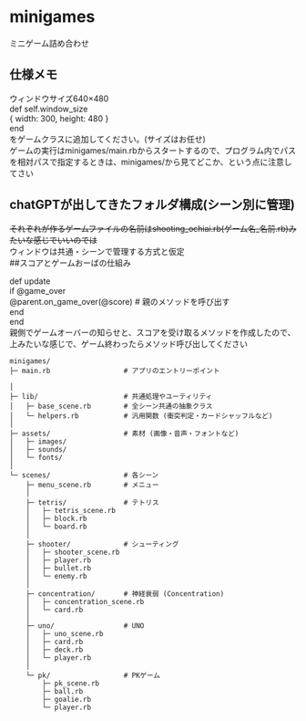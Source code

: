 # minigames
ミニゲーム詰め合わせ<br>

## 仕様メモ
ウィンドウサイズ640×480<br>
  def self.window_size<br>
    { width: 300, height: 480 }<br>
  end<br>
をゲームクラスに追加してください。(サイズはお任せ)<br>
ゲームの実行はminigames/main.rbからスタートするので、プログラム内でパスを相対パスで指定するときは、minigames/から見てどこか、という点に注意してさい

## chatGPTが出してきたフォルダ構成(シーン別に管理)
~~それぞれが作るゲームファイルの名前はshooting_ochiai.rb(ゲーム名_名前.rb)みたいな感じでいいのでは~~<br>
ウィンドウは共通・シーンで管理する方式と仮定<br>
##スコアとゲームおーばの仕組み

 def update<br>
    if @game_over<br>
      @parent.on_game_over(@score) # 親のメソッドを呼び出す<br>
    end<br>
  end<br>
親側でゲームオーバーの知らせと、スコアを受け取るメソッドを作成したので、上みたいな感じで、ゲーム終わったらメソッド呼び出してください

```plaintext
minigames/
├─ main.rb                  # アプリのエントリーポイント

│
├─ lib/                     # 共通処理やユーティリティ
│   ├─ base_scene.rb        # 全シーン共通の抽象クラス
│   └─ helpers.rb           # 汎用関数 (衝突判定・カードシャッフルなど)
│
├─ assets/                  # 素材 (画像・音声・フォントなど)
│   ├─ images/
│   ├─ sounds/
│   └─ fonts/
│
└─ scenes/                  # 各シーン
    ├─ menu_scene.rb        # メニュー
    │
    ├─ tetris/              # テトリス
    │   ├─ tetris_scene.rb
    │   ├─ block.rb
    │   └─ board.rb
    │
    ├─ shooter/             # シューティング
    │   ├─ shooter_scene.rb
    │   ├─ player.rb
    │   ├─ bullet.rb
    │   └─ enemy.rb
    │
    ├─ concentration/       # 神経衰弱 (Concentration)
    │   ├─ concentration_scene.rb
    │   └─ card.rb
    │
    ├─ uno/                 # UNO
    │   ├─ uno_scene.rb
    │   ├─ card.rb
    │   ├─ deck.rb
    │   └─ player.rb
    │
    └─ pk/                  # PKゲーム
        ├─ pk_scene.rb
        ├─ ball.rb
        ├─ goalie.rb
        └─ player.rb

